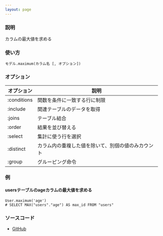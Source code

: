 ```yaml
---
layout: page
---
```

### 説明
カラムの最大値を求める

### 使い方
    モデル.maximum(カラム名 [, オプション])

### オプション

オプション       | 説明
----------- | -------------------------
:conditions | 関数を条件に一致する行に制限
:include    | 関連テーブルのデータを取得
:joins      | テーブル結合
:order      | 結果を並び替える
:select     | 集計に使う行を選択
:distinct   | カラム内の重複した値を除いて、別個の値のみカウント
:group      | グルーピング命令

### 例
#### usersテーブルのageカラムの最大値を求める
    User.maximum('age')
    # SELECT MAX("users"."age") AS max_id FROM "users"

### ソースコード
* [GitHub](https://github.com/rails/rails/blob/b88220732dffe336a0814bb91a4f5acc6e91e508/activerecord/lib/active_record/relation/calculations.rb#L71)